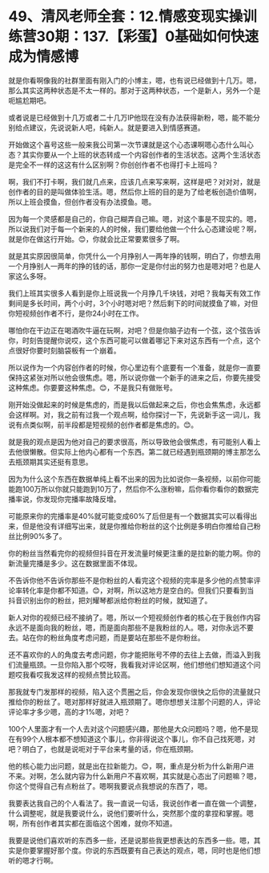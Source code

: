 # 49、清风老师全套：12.情感变现实操训练营30期：137.【彩蛋】0基础如何快速成为情感博

就是你看啊像我的社群里面有刚入门的小博主，嗯，也有说已经做到十几万。嗯，那么其实这两种状态是不太一样的。那对于这两种状态，一个是新人，另外一个是呃尴尬期吧。

或者说是已经做到十几万或者二十几万IP他现在没有办法获得新粉，嗯，能不能分别给点建议，先说说新人吧，纯新人。就是要进入到情感赛道。

开始做这个喜号这些一般来我公司第一次节课就是这个心态课啊嗯心态什么叫心态？其实你要从一个上班的状态转成一个内容创作者的生活状态。这两个生活状态是完全不一样的这这有什么区别啊？你创创作者不也得打卡上班吗？

啊，我们不打卡啊，我们就几点来，应该几点来写来啊，这样是吧？对对对，就是创作者的目的是叫做体验生活。嗯，然后你上班的目的是为了给老板创造价值啊，所以上班会摸鱼，但创作者没有办法摸鱼。嗯。

因为每一个灵感都是自己的，你自己糊弄自己嘛。嗯，对这个事是不现实的。嗯，所以说我们对于每一个新来的人的时候，我们要给他做一个什么心态建设呢？啊，就是你在做这行开始。😊，你就会比正常要累很多了啊。

就是其实原因很简单，你凭什么一个月挣别人一两年挣的钱啊，明白了，你想去用一个月挣别人一两年的挣的钱的话，那你一定是你付出的努力也是嗯对吧？也是人家这么多呀。

我们上班其实很多人看到是你上班说我一个月挣几千块钱，对吧？我每天有效工作剩间是多长时间，两个小时，3个小时嗯对吧？然后剩下的时间就摸鱼了嘛，对但你短视频创作者不行，是你24小时在工作。

哪怕你在干边正在喝酒吹牛逼在玩啊，对吧？但是你脑子边有一个弦，这个弦告诉你，时刻告提醒你说哎，这个东西可能可以做着哪记下来对这东西有一个点，这个点很好你要时刻脑袋板有一个崩着。

所以说作为一个内容创作者的时候，你心里边有个底要有一个准备，就是你一直要保持这紧张对所以他会很焦虑。嗯，所以说你做一个新手的进来之后，你要先接受这种焦虑。你要要这种焦虑。😊，不是我只有做账号。

刚开始没做起来的时候是焦虑的，而是我以后做起来之后，你也会焦焦虑，永远都会这样啊。对，我之前有过我一个观点啊，给你探讨一下，先说新手这一词儿，我说有点类似啊，前半段都是短视频的创作者都是焦虑的。😊。

就是我的观点是因为他对自己的要求很高，所以导致他会很焦虑，有可能别人看上去他很懒散。但实际上他内心都有一个东西。第二就已经遇到瓶颈期的博主那怎么去瓶颈期其实还挺有意思。

因为为什么这个东西在数据单纯上看不出来的因为比如说你一条视频，以前你可能能跑100万所以你就只能跑到10万了，然后你不么涨粉嘛，后你看你看你的数据完播率说，你发现你完播率故降反增。

可能原来你的完播率是40%就可能变成60%了后但是有一个数据其实可以看得出来，但是他没有详细写出来，就是你推给你粉丝的这个比例是多明白你推给自己粉丝比例90%多了。

你的粉丝当然看完你的视频但抖音在开发流量时候更注重的是拉新的能力啊。你的新流量完播是多少。这在数据里面不体现。

不告诉你他不告诉你那些不是你粉丝的人看完这个视频的完率是多少他的点赞率评论率转化率是你都不知道。😊，对啊，所以这地方是空白的。但我们只要看到当抖音识别出你的粉丝，把刘耀琴都派给你粉丝的时候，就知道了。

新人对你的视频已经不接纳了。嗯，所以一个短视频创作者的核心在于我创作内容永远不是面向我的粉丝，嗯，而是面向那些不是我粉丝的人。嗯，对你永远不要去。站在你的粉丝角度考虑问题，而是要站在那些不是你粉丝。

还不喜欢你的人的角度去考虑问题，你才能把账号不停的去往上去做，而溢入到我们流量瓶颈。一旦你陷入那个哎呀，我看我对评论区啊，他们想他们想知道这个问题哎我看哎我发这样的视频点赞比较高。

那我就专门发那样的视频，陷入这个贯圈之后，你会发现你很快之后你的流量就只推给你的粉丝了。嗯对那样好就进入瓶颈期了。嗯你想想关注那个问题的人，评论评论率才多少嗯，高的才1%嗯，对吧？

100个人里面才有一个人去对这个问题感兴趣，那他是大众问题吗？嗯，他不是现在有99个人根本都不想知道这个事儿，你非得说这个事儿，你不自己找死嗯，对吧？明白了，也就是说呃对于平台来考量的话，你在瓶颈期。

他的核心能力出问题，就是出在拉新能力。😊，啊，重点是分析为什么新用户进不来。对啊，怎么就内容为什么新用户不喜欢啊，其实就是心态出了问题嘛？嗯，你这个觉得自己有点粉丝了。嗯啊我要说点我想说的东西了，嗯。

我要表达我自己的个人看法了。我一直说一句话，我说创作者一直在做一个调整，什么调整呢，就是我要说什么，说他们要听什么，突然那个度的拿捏和掌握。嗯啊，所有创作者其实都在面临这个困难，就你不知道。

我要是说他们喜欢听的东西多一些，还是说那些我更想表达的东西多一些。嗯，其实是你要掌握好那个度。你说的东西既要有自己表达的观点，嗯，同时也是他们想听的嗯才行啊。

